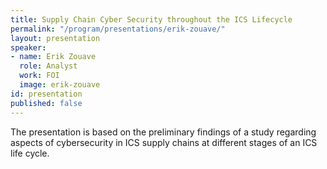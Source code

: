 ```yaml
---
title: Supply Chain Cyber Security throughout the ICS Lifecycle
permalink: "/program/presentations/erik-zouave/"
layout: presentation
speaker:
- name: Erik Zouave
  role: Analyst
  work: FOI
  image: erik-zouave
id: presentation
published: false
---
```


The presentation is based on the preliminary findings of a study regarding aspects of cybersecurity in ICS supply chains at different stages of an ICS life cycle.